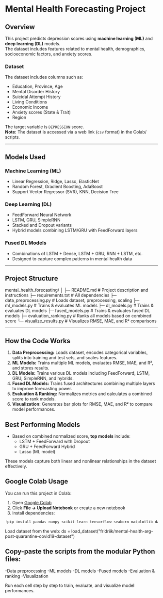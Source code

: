 # Mental Health Forecasting Project

## Overview
This project predicts depression scores using **machine learning (ML)** and **deep learning (DL)** models.  
The dataset includes features related to mental health, demographics, socioeconomic factors, and anxiety scores.

### Dataset
The dataset includes columns such as:
- Education, Province, Age
- Mental Disorder History
- Suicidal Attempt History
- Living Conditions
- Economic Income
- Anxiety scores (State & Trait)
- Region

The target variable is `DEPRESSION` score.  
**Note:** The dataset is accessed via a web link (`csv` format) in the Colab/ scripts.

---

## Models Used

### Machine Learning (ML)
- Linear Regression, Ridge, Lasso, ElasticNet  
- Random Forest, Gradient Boosting, AdaBoost  
- Support Vector Regressor (SVR), KNN, Decision Tree  

### Deep Learning (DL)
- FeedForward Neural Network  
- LSTM, GRU, SimpleRNN  
- Stacked and Dropout variants  
- Hybrid models combining LSTM/GRU with FeedForward layers  

### Fused DL Models
- Combinations of LSTM + Dense, LSTM + GRU, RNN + LSTM, etc.  
- Designed to capture complex patterns in mental health data

---

## Project Structure

mental_health_forecasting/
│
├─ README.md # Project description and instructions
├─ requirements.txt # All dependencies
├─ data_preprocessing.py # Loads dataset, preprocessing, scaling
├─ ml_models.py # Trains & evaluates ML models
├─ dl_models.py # Trains & evaluates DL models
├─ fused_models.py # Trains & evaluates fused DL models
├─ evaluation_ranking.py # Ranks all models based on combined score
└─ visualize_results.py # Visualizes RMSE, MAE, and R² comparisons


---

## How the Code Works
1. **Data Preprocessing:** Loads dataset, encodes categorical variables, splits into training and test sets, and scales features.  
2. **ML Models:** Trains multiple ML models, evaluates RMSE, MAE, and R², and stores results.  
3. **DL Models:** Trains various DL models including FeedForward, LSTM, GRU, SimpleRNN, and hybrids.  
4. **Fused DL Models:** Trains fused architectures combining multiple layers to improve forecasting power.  
5. **Evaluation & Ranking:** Normalizes metrics and calculates a combined score to rank models.  
6. **Visualization:** Generates bar plots for RMSE, MAE, and R² to compare model performances.  

## Best Performing Models
- Based on combined normalized score, **top models** include:
  - LSTM + FeedForward with Dropout  
  - GRU + FeedForward Hybrid  
  - Lasso (ML model)

These models capture both linear and nonlinear relationships in the dataset effectively.

## Google Colab Usage
You can run this project in Colab:

1. Open [Google Colab](https://colab.research.google.com/)  
2. Click **File → Upload Notebook** or create a new notebook  
3. Install dependencies:
```python
!pip install pandas numpy scikit-learn tensorflow seaborn matplotlib datasets
```
Load dataset from the web:
ds = load_dataset("fridriik/mental-health-arg-post-quarantine-covid19-dataset")

## Copy-paste the scripts from the modular Python files:
-Data preprocessing
-ML models
-DL models
-Fused models
-Evaluation & ranking
-Visualization

Run each cell step by step to train, evaluate, and visualize model performances.
